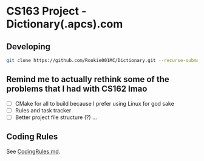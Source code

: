 # CS163 Project - Dictionary(.apcs).com


## Developing
```bash
git clone https://github.com/Rookie001MC/Dictionary.git --recurse-submodules
```
## Remind me to actually rethink some of the problems that I had with CS162 lmao
- [ ] CMake for all to build because I prefer using Linux for god sake
- [ ] Rules and task tracker
- [ ] Better project file structure (?)
...

## Coding Rules
See [CodingRules.md](./CodingRules.md).